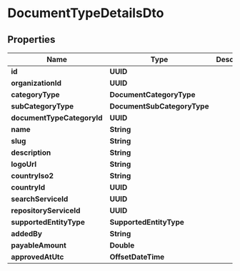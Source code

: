 

# DocumentTypeDetailsDto


## Properties

Name | Type | Description | Notes
------------ | ------------- | ------------- | -------------
**id** | **UUID** |  | 
**organizationId** | **UUID** |  | 
**categoryType** | **DocumentCategoryType** |  | 
**subCategoryType** | **DocumentSubCategoryType** |  | 
**documentTypeCategoryId** | **UUID** |  | 
**name** | **String** |  | 
**slug** | **String** |  | 
**description** | **String** |  |  [optional]
**logoUrl** | **String** |  | 
**countryIso2** | **String** |  | 
**countryId** | **UUID** |  | 
**searchServiceId** | **UUID** |  |  [optional]
**repositoryServiceId** | **UUID** |  |  [optional]
**supportedEntityType** | **SupportedEntityType** |  | 
**addedBy** | **String** |  | 
**payableAmount** | **Double** |  |  [optional]
**approvedAtUtc** | **OffsetDateTime** |  |  [optional]




